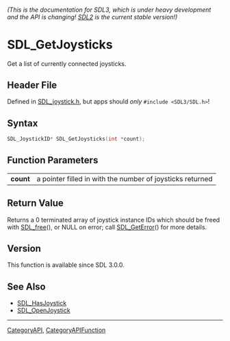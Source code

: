 ###### (This is the documentation for SDL3, which is under heavy development and the API is changing! [SDL2](https://wiki.libsdl.org/SDL2/) is the current stable version!)
# SDL_GetJoysticks

Get a list of currently connected joysticks.

## Header File

Defined in [SDL_joystick.h](https://github.com/libsdl-org/SDL/blob/main/include/SDL3/SDL_joystick.h), but apps should _only_ `#include <SDL3/SDL.h>`!

## Syntax

```c
SDL_JoystickID* SDL_GetJoysticks(int *count);

```

## Function Parameters

|               |                                                           |
| ------------- | --------------------------------------------------------- |
| **count**     | a pointer filled in with the number of joysticks returned |

## Return Value

Returns a 0 terminated array of joystick instance IDs which should be freed
with [SDL_free](SDL_free)(), or NULL on error; call
[SDL_GetError](SDL_GetError)() for more details.

## Version

This function is available since SDL 3.0.0.

## See Also

* [SDL_HasJoystick](SDL_HasJoystick)
* [SDL_OpenJoystick](SDL_OpenJoystick)

----
[CategoryAPI](CategoryAPI), [CategoryAPIFunction](CategoryAPIFunction)

